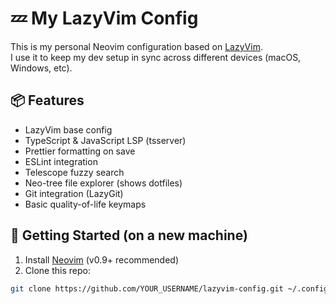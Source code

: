 # 💤 My LazyVim Config

This is my personal Neovim configuration based on [LazyVim](https://www.lazyvim.org/).  
I use it to keep my dev setup in sync across different devices (macOS, Windows, etc).

## 📦 Features

- LazyVim base config
- TypeScript & JavaScript LSP (tsserver)
- Prettier formatting on save
- ESLint integration
- Telescope fuzzy search
- Neo-tree file explorer (shows dotfiles)
- Git integration (LazyGit)
- Basic quality-of-life keymaps

## 🚀 Getting Started (on a new machine)

1. Install [Neovim](https://neovim.io/) (v0.9+ recommended)
2. Clone this repo:

```bash
git clone https://github.com/YOUR_USERNAME/lazyvim-config.git ~/.config/nvim
